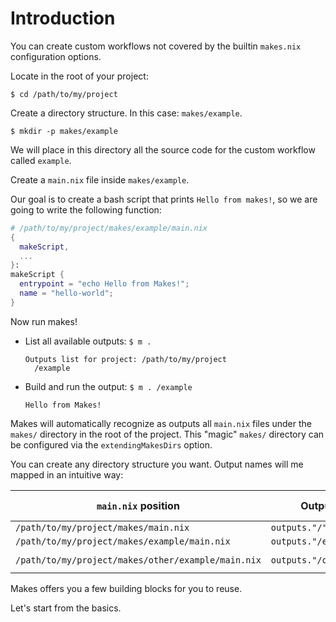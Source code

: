 # Introduction

You can create custom workflows
not covered by the builtin `makes.nix` configuration options.

Locate in the root of your project:

`$ cd /path/to/my/project`

Create a directory structure. In this case: `makes/example`.

`$ mkdir -p makes/example`

We will place in this directory
all the source code
for the custom workflow called `example`.

Create a `main.nix` file inside `makes/example`.

Our goal is to create a bash script that prints `Hello from makes!`,
so we are going to write the following function:

```nix
# /path/to/my/project/makes/example/main.nix
{
  makeScript,
  ...
}:
makeScript {
  entrypoint = "echo Hello from Makes!";
  name = "hello-world";
}
```

Now run makes!

- List all available outputs: `$ m .`

  ```
  Outputs list for project: /path/to/my/project
    /example
  ```

- Build and run the output: `$ m . /example`

  ```
  Hello from Makes!
  ```

Makes will automatically recognize as outputs all `main.nix` files
under the `makes/` directory in the root of the project.
This "magic" `makes/` directory can be configured via the
`extendingMakesDirs` option.

You can create any directory structure you want.
Output names will me mapped in an intuitive way:

| `main.nix` position                                | Output name                | Invocation command     |
| -------------------------------------------------- | -------------------------- | ---------------------- |
| `/path/to/my/project/makes/main.nix`               | `outputs."/"`              | `$ m . /`              |
| `/path/to/my/project/makes/example/main.nix`       | `outputs."/example"`       | `$ m . /example`       |
| `/path/to/my/project/makes/other/example/main.nix` | `outputs."/other/example"` | `$ m . /other/example` |

Makes offers you a few building blocks
for you to reuse.

Let's start from the basics.
